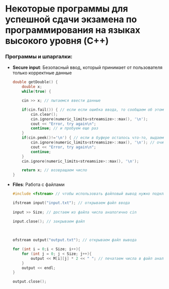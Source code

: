 # Некоторые программы для успешной сдачи экзамена по программирования на языках высокого уровня (C++)

 ### Программы и шпаргалки:

* **Secure input**: Безопасный ввод, который принимает от пользователя только корректные данные

	```C++
	double getDouble() {
		double x;
		while(true) {
	
		cin >> x; // пытаемся ввести данные

		if(cin.fail()) { // если если ошибка ввода, то сообщаем об этом
			cin.clear();
			cin.ignore(numeric_limits<streamsize>::max(), '\n');
			cout << "Error, try again\n";
			continue; // и пробуем еще раз
		}
		if(cin.peek()!='\n') { // если в буфере осталось что-то, выдаем ошибку
			cin.ignore(numeric_limits<streamsize>::max(), '\n'); // очистка буфера
			cout << "Error, try again\n";
			continue;
		}
		cin.ignore(numeric_limits<streamsize>::max(), '\n');

		return x; // возвращаем число
    }

	```

* **Files**: Работа с файлами

	```C++
	#include <fstream> // чтобы использовать файловый вывод нужно подключить это

	ifstream input("input.txt"); // открываем файл ввода
		
    input >> Size; // достаем из файла числа аналогично cin

    input.close(); // закрываем файл
		
		
		
    ofstream output("output.txt"); // открываем файл вывода
	
    for (int i = 0;i < Size; i++){
        for (int j = 0; j < Size; j++){
            output << M[i][j] * 2 << " "; // печатаем числа в файл аналогично cout
        }
        output << endl;
    }

    output.close();
	```
